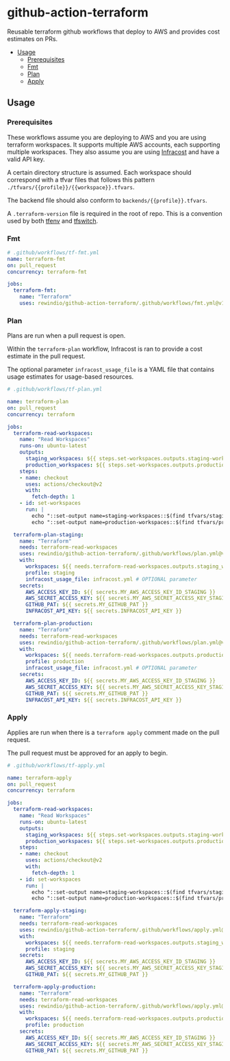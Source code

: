 # github-action-terraform

Reusable terraform github workflows that deploy to AWS and provides cost estimates on PRs.

<!-- BEGIN mktoc -->
- [Usage](#usage)
  - [Prerequisites](#prerequisites)
  - [Fmt](#fmt)
  - [Plan](#plan)
  - [Apply](#apply)
<!-- END mktoc -->

## Usage

### Prerequisites

These workflows assume you are deploying to AWS and you are using terraform workspaces. It supports multiple AWS accounts, each supporting multiple workspaces. They also assume you are using [Infracost](https://www.infracost.io/) and have a valid API key.

A certain directory structure is assumed. Each workspace should correspond with a tfvar files that follows this pattern `./tfvars/{{profile}}/{{workspace}}.tfvars`.

The backend file should also conform to `backends/{{profile}}.tfvars`.

A `.terraform-version` file is required in the root of repo. This is a convention used by both [tfenv](https://github.com/tfutils/tfenv) and [tfswitch](https://github.com/warrensbox/terraform-switcher).

### Fmt


```yaml
# .github/workflows/tf-fmt.yml
name: terraform-fmt
on: pull_request
concurrency: terraform-fmt

jobs:
  terraform-fmt:
    name: "Terraform"
    uses: rewindio/github-action-terraform/.github/workflows/fmt.yml@v1
```

### Plan

Plans are run when a pull request is open.

Within the `terraform-plan` workflow, Infracost is ran to provide a cost estimate in the pull request.

The optional parameter `infracost_usage_file` is a YAML file that contains usage estimates for usage-based resources.

```yaml
# .github/workflows/tf-plan.yml

name: terraform-plan
on: pull_request
concurrency: terraform

jobs:
  terraform-read-workspaces:
    name: "Read Workspaces"
    runs-on: ubuntu-latest
    outputs:
      staging_workspaces: ${{ steps.set-workspaces.outputs.staging-workspaces }}
      production_workspaces: ${{ steps.set-workspaces.outputs.production-workspaces }}
    steps:
    - name: checkout
      uses: actions/checkout@v2
      with:
        fetch-depth: 1
    - id: set-workspaces
      run: |
        echo "::set-output name=staging-workspaces::$(find tfvars/staging -name "*.tfvars" -not -type d -exec basename {} \; | cut -d '.' -f1  | jq -R . | jq -cs)"
        echo "::set-output name=production-workspaces::$(find tfvars/production -name "*.tfvars" -not -type d -exec basename {} \; | cut -d '.' -f1  | jq -R . | jq -cs)"

  terraform-plan-staging:
    name: "Terraform"
    needs: terraform-read-workspaces
    uses: rewindio/github-action-terraform/.github/workflows/plan.yml@v1
    with:
      workspaces: ${{ needs.terraform-read-workspaces.outputs.staging_workspaces }}
      profile: staging
      infracost_usage_file: infracost.yml # OPTIONAL parameter
    secrets:
      AWS_ACCESS_KEY_ID: ${{ secrets.MY_AWS_ACCESS_KEY_ID_STAGING }}
      AWS_SECRET_ACCESS_KEY: ${{ secrets.MY_AWS_SECRET_ACCESS_KEY_STAGING }}
      GITHUB_PAT: ${{ secrets.MY_GITHUB_PAT }}
      INFRACOST_API_KEY: ${{ secrets.INFRACOST_API_KEY }}

  terraform-plan-production:
    name: "Terraform"
    needs: terraform-read-workspaces
    uses: rewindio/github-action-terraform/.github/workflows/plan.yml@v1
    with:
      workspaces: ${{ needs.terraform-read-workspaces.outputs.production_workspaces }}
      profile: production
      infracost_usage_file: infracost.yml # OPTIONAL parameter
    secrets:
      AWS_ACCESS_KEY_ID: ${{ secrets.MY_AWS_ACCESS_KEY_ID_STAGING }}
      AWS_SECRET_ACCESS_KEY: ${{ secrets.MY_AWS_SECRET_ACCESS_KEY_STAGING }}
      GITHUB_PAT: ${{ secrets.MY_GITHUB_PAT }}
      INFRACOST_API_KEY: ${{ secrets.INFRACOST_API_KEY }}
```

### Apply

Applies are run when there is a `terraform apply` comment made on the pull request.

The pull request must be approved for an apply to begin.

```yaml
# .github/workflows/tf-apply.yml

name: terraform-apply
on: pull_request
concurrency: terraform

jobs:
  terraform-read-workspaces:
    name: "Read Workspaces"
    runs-on: ubuntu-latest
    outputs:
      staging_workspaces: ${{ steps.set-workspaces.outputs.staging-workspaces }}
      production_workspaces: ${{ steps.set-workspaces.outputs.production-workspaces }}
    steps:
    - name: checkout
      uses: actions/checkout@v2
      with:
        fetch-depth: 1
    - id: set-workspaces
      run: |
        echo "::set-output name=staging-workspaces::$(find tfvars/staging -name "*.tfvars" -not -type d -exec basename {} \; | cut -d '.' -f1  | jq -R . | jq -cs)"
        echo "::set-output name=production-workspaces::$(find tfvars/production -name "*.tfvars" -not -type d -exec basename {} \; | cut -d '.' -f1  | jq -R . | jq -cs)"

  terraform-apply-staging:
    name: "Terraform"
    needs: terraform-read-workspaces
    uses: rewindio/github-action-terraform/.github/workflows/apply.yml@v1
    with:
      workspaces: ${{ needs.terraform-read-workspaces.outputs.staging_workspaces }}
      profile: staging
    secrets:
      AWS_ACCESS_KEY_ID: ${{ secrets.MY_AWS_ACCESS_KEY_ID_STAGING }}
      AWS_SECRET_ACCESS_KEY: ${{ secrets.MY_AWS_SECRET_ACCESS_KEY_STAGING }}
      GITHUB_PAT: ${{ secrets.MY_GITHUB_PAT }}

  terraform-apply-production:
    name: "Terraform"
    needs: terraform-read-workspaces
    uses: rewindio/github-action-terraform/.github/workflows/apply.yml@v1
    with:
      workspaces: ${{ needs.terraform-read-workspaces.outputs.production_workspaces }}
      profile: production
    secrets:
      AWS_ACCESS_KEY_ID: ${{ secrets.MY_AWS_ACCESS_KEY_ID_STAGING }}
      AWS_SECRET_ACCESS_KEY: ${{ secrets.MY_AWS_SECRET_ACCESS_KEY_STAGING }}
      GITHUB_PAT: ${{ secrets.MY_GITHUB_PAT }}

```
